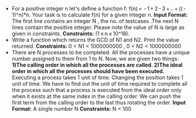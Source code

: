 - For a positive integer n let's define a function f: f(n) =  - 1 + 2 - 3 + .. + (( - 1)^n)*n.
  Your task is to calculate f(n) for a given integer n.
  **Input Format:** The first line contains an integer N , the no. of testcases .The next N lines contain the positive integer. Please note the value of N is large as given in constraints.
  **Constraints:** (1 ≤ n ≤ 10^18).
- Write a function which returns the GCD of N1 and N2. Print the value returned.
**Constraints:** 0 < N1 < 1000000000 , 0 < N2 < 1000000000
- There are N processes to be completed. All the processes have a unique number assigned to them from 1 to N.
Now, we are given two things:
**1)The calling order in which all the processes are called.
2)The ideal order in which all the processes should have been executed.**
Executing a process takes 1 unit of time. Changing the position takes 1 unit of time.
We have to find out the unit of time required to complete all the process such that a process is executed from the ideal order only when it exists at the same index in the calling order. We can push the first term from the calling order to the last thus rotating the order.
**Input Format:** A single number N
**Constraints:** N < 100
